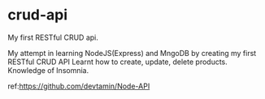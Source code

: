 # crud-api
My first RESTful CRUD api.

My attempt in learning NodeJS(Express) and MngoDB by creating my first RESTful CRUD API
Learnt how to create, update, delete products. Knowledge of Insomnia.


ref:https://github.com/devtamin/Node-API
